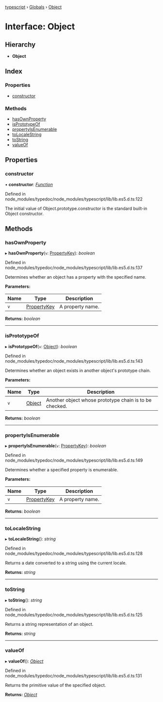 [typescript](../README.md) › [Globals](../globals.md) › [Object](object.md)

# Interface: Object

## Hierarchy

* **Object**

## Index

### Properties

* [constructor](object.md#constructor)

### Methods

* [hasOwnProperty](object.md#hasownproperty)
* [isPrototypeOf](object.md#isprototypeof)
* [propertyIsEnumerable](object.md#propertyisenumerable)
* [toLocaleString](object.md#tolocalestring)
* [toString](object.md#tostring)
* [valueOf](object.md#valueof)

## Properties

###  constructor

• **constructor**: *[Function](function.md)*

Defined in node_modules/typedoc/node_modules/typescript/lib/lib.es5.d.ts:122

The initial value of Object.prototype.constructor is the standard built-in Object constructor.

## Methods

###  hasOwnProperty

▸ **hasOwnProperty**(`v`: [PropertyKey](../globals.md#propertykey)): *boolean*

Defined in node_modules/typedoc/node_modules/typescript/lib/lib.es5.d.ts:137

Determines whether an object has a property with the specified name.

**Parameters:**

Name | Type | Description |
------ | ------ | ------ |
`v` | [PropertyKey](../globals.md#propertykey) | A property name.  |

**Returns:** *boolean*

___

###  isPrototypeOf

▸ **isPrototypeOf**(`v`: [Object](object.md)): *boolean*

Defined in node_modules/typedoc/node_modules/typescript/lib/lib.es5.d.ts:143

Determines whether an object exists in another object's prototype chain.

**Parameters:**

Name | Type | Description |
------ | ------ | ------ |
`v` | [Object](object.md) | Another object whose prototype chain is to be checked.  |

**Returns:** *boolean*

___

###  propertyIsEnumerable

▸ **propertyIsEnumerable**(`v`: [PropertyKey](../globals.md#propertykey)): *boolean*

Defined in node_modules/typedoc/node_modules/typescript/lib/lib.es5.d.ts:149

Determines whether a specified property is enumerable.

**Parameters:**

Name | Type | Description |
------ | ------ | ------ |
`v` | [PropertyKey](../globals.md#propertykey) | A property name.  |

**Returns:** *boolean*

___

###  toLocaleString

▸ **toLocaleString**(): *string*

Defined in node_modules/typedoc/node_modules/typescript/lib/lib.es5.d.ts:128

Returns a date converted to a string using the current locale.

**Returns:** *string*

___

###  toString

▸ **toString**(): *string*

Defined in node_modules/typedoc/node_modules/typescript/lib/lib.es5.d.ts:125

Returns a string representation of an object.

**Returns:** *string*

___

###  valueOf

▸ **valueOf**(): *[Object](object.md)*

Defined in node_modules/typedoc/node_modules/typescript/lib/lib.es5.d.ts:131

Returns the primitive value of the specified object.

**Returns:** *[Object](object.md)*
